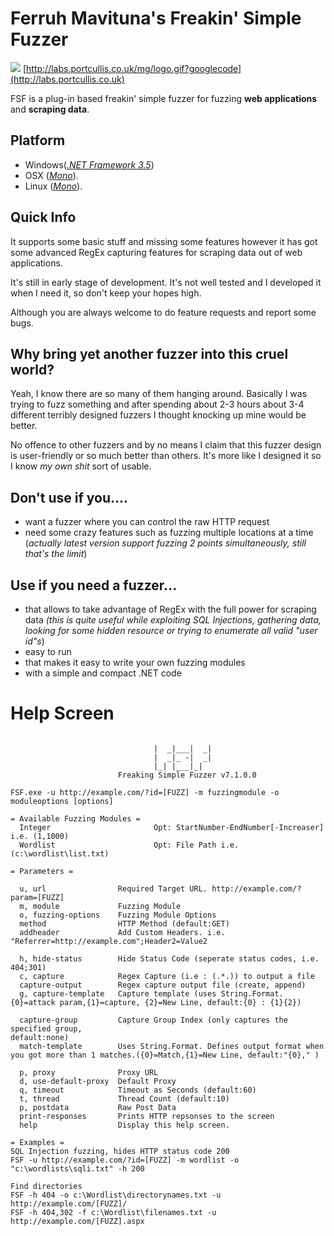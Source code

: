 # Ferruh Mavituna's Freakin' Simple Fuzzer #

[![](http://www.webguvenligi.org/wp-content/themes/ocean-mist-10/images/owasp.png)](http://www.webguvenligi.org/)   [http://labs.portcullis.co.uk/mg/logo.gif?googlecode](http://labs.portcullis.co.uk)

FSF is a plug-in based freakin' simple fuzzer for fuzzing **web applications** and **scraping data**.

## Platform ##
  * Windows(_[.NET Framework 3.5](http://www.microsoft.com/downloads/details.aspx?FamilyId=333325FD-AE52-4E35-B531-508D977D32A6&displaylang=en)_)
  * OSX (_[Mono](http://www.mono-project.com/Main_Page)_).
  * Linux (_[Mono](http://www.mono-project.com/Main_Page)_).

## Quick Info ##
It supports some basic stuff and missing some features however it has got some advanced RegEx capturing features for scraping data out of web applications.

It's still in early stage of development. It's not well tested and I developed it when I need it, so don't keep your hopes high.

Although you are always welcome to do feature requests and report some bugs.


## Why bring yet another fuzzer into this cruel world? ##
Yeah, I know there are so many of them hanging around. Basically I was trying to fuzz something and after spending about 2-3 hours about 3-4 different terribly designed fuzzers I thought knocking up mine would be better.

No offence to other fuzzers and by no means I claim that this fuzzer design is user-friendly or so much better than others. It's more like I designed it so I know _my own shit_ sort of usable.

## Don't use if you.... ##
  * want a fuzzer where you can control the raw HTTP request
  * need some crazy features such as fuzzing multiple locations at a time (_actually latest version support fuzzing 2 points simultaneously, still that's the limit_)


## Use if you need a fuzzer... ##
  * that allows to take advantage of RegEx with the full power for scraping data _(this is quite useful while exploiting SQL Injections, gathering data, looking for some hidden resource or trying to enumerate all valid "user id"s_)
  * easy to run
  * that makes it easy to write your own fuzzing modules
  * with a simple and compact .NET code


# Help Screen #

```

                                |  _|___|  _|
                                |  _|_ -|  _|
                                |_| |___|_|
                        Freaking Simple Fuzzer v7.1.0.0

FSF.exe -u http://example.com/?id=[FUZZ] -m fuzzingmodule -o moduleoptions [options]

= Available Fuzzing Modules =
  Integer                       Opt: StartNumber-EndNumber[-Increaser] i.e. (1,1000)
  Wordlist                      Opt: File Path i.e. (c:\wordlist\list.txt)

= Parameters =

  u, url                Required Target URL. http://example.com/?param=[FUZZ]
  m, module             Fuzzing Module
  o, fuzzing-options    Fuzzing Module Options
  method                HTTP Method (default:GET)
  addheader             Add Custom Headers. i.e. "Referrer=http://example.com";Header2=Value2

  h, hide-status        Hide Status Code (seperate status codes, i.e. 404;301)
  c, capture            Regex Capture (i.e : (.*.)) to output a file
  capture-output        Regex capture output file (create, append)
  g, capture-template   Capture template (uses String.Format. {0}=attack param,{1}=capture, {2}=New Line, default:{0} : {1}{2})

  capture-group         Capture Group Index (only captures the specified group,
default:none)
  match-template        Uses String.Format. Defines output format when you got more than 1 matches.({0}=Match,{1}=New Line, default:"{0}," )

  p, proxy              Proxy URL
  d, use-default-proxy  Default Proxy
  q, timeout            Timeout as Seconds (default:60)
  t, thread             Thread Count (default:10)
  p, postdata           Raw Post Data
  print-responses       Prints HTTP repsonses to the screen
  help                  Display this help screen.

= Examples =
SQL Injection fuzzing, hides HTTP status code 200
FSF -u http://example.com/?id=[FUZZ] -m wordlist -o "c:\wordlists\sqli.txt" -h 200

Find directories
FSF -h 404 -o c:\Wordlist\directorynames.txt -u http://example.com/[FUZZ]/
FSF -h 404,302 -f c:\Wordlist\filenames.txt -u http://example.com/[FUZZ].aspx

```